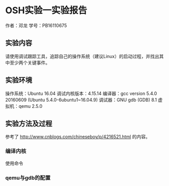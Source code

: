 # OSH实验一实验报告

作者：邓龙 学号：PB16110675

## 实验内容
请使用调试跟踪工具，追踪自己的操作系统（建议Linux）的启动过程，并找出其中至少两个关键事件。

## 实验环境
操作系统：Ubuntu 16.04
调试内核版本：4.15.14
编译器：gcc version 5.4.0 20160609 (Ubuntu 5.4.0-6ubuntu1~16.04.9)
调试器：GNU gdb (GDB) 8.1
虚拟机：qemu 2.5.0

## 实验方法及过程

参考了 http://www.cnblogs.com/chineseboy/p/4216521.html 的内容。

### 编译内核
使用命令

### qemu与gdb的配置

